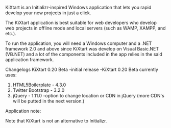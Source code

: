 KiXtart is an Initializr-inspired Windows application that lets you rapid develop your new projects in just a click. 

The KiXtart application is best suitable for web developers who develop web projects in offline mode and local servers (such as WAMP, XAMPP, and etc.).

To run the application, you will need a Windows computer and a .NET framework 2.0 and above since KiXtart was develop on Visual Basic.NET (VB.NET) and a lot of the components included in the app relies in the said application framework. 

Changelogs
KiXtart 0.20 Beta
-initial release
-KiXtart 0.20 Beta currently uses:
1. HTML5Boilerplate - 4.3.0
2. Twitter Bootstrap - 3.2.0
3. jQuery - 1.11.0
-option to change location or CDN in jQuery (more CDN's will be putted in the next version.)

Application note:

Note that KiXtart is not an alternative to Initializr.
